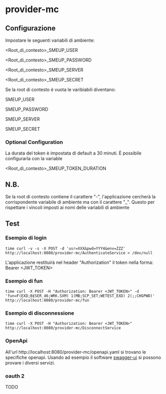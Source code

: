 # provider-mc

## Configurazione

Impostare le seguenti variabili di ambiente:

<Root_di_contesto>_SMEUP_USER

<Root_di_contesto>_SMEUP_PASSWORD

<Root_di_contesto>_SMEUP_SERVER

<Root_di_contesto>_SMEUP_SECRET

Se la root di contesto è vuota le varibiabili diventano:

SMEUP_USER

SMEUP_PASSWORD

SMEUP_SERVER

SMEUP_SECRET

### Optional Configuration

La durata del token è impostata di default a 30 minuti.
È possibile configurarla con la variable 

<Root_di_contesto>_SMEUP_TOKEN_DURATION

## N.B.

Se la root di contesto contiene il carattere "-", l'applicazione cercherà la corrispondente 
variabile di ambiente ma con il carattere "_".
Questo per rispettare i vincoli imposti ai nomi delle variabili di ambiente

## Test

### Esempio di login

```
time curl -v -s -X POST -d 'usr=XXX&pwd=YYY4&env=ZZZ' http://localhost:8080/provider-mc/AuthenticateService > /dev/null
```
L'applicazione restituirà nel header "Authorization" il token nella forma:
Bearer <JWT_TOKEN>

### Esempio di fun

```
time curl -X POST -H "Authorization: Bearer <JWT_TOKEN>" -d 'fun=F(EXD;B£SER_46;WRK.SXM) 1(MB;SCP_SET;WETEST_EXD) 2(;;CHGPWD)' http://localhost:8080/provider-mc/fun
```
### Esempio di disconnessione

```
time curl -X POST -H "Authorization: Bearer <JWT_TOKEN>"  http://localhost:8080/provider-mc/DisconnectService
```

### OpenApi

All'url http://localhost:8080/provider-mc/openapi.yaml si trovano le specifiche openapi.
Usando ad esempio il software [swagger-ui](https://swagger.io/swagger-ui/) si possono provare i diversi servizi.


### oauth 2

TODO 

